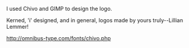 I used Chivo and GIMP to design the logo.

Kerned, 'i' designed, and in general, logos made by yours truly--Lillian Lemmer!

http://omnibus-type.com/fonts/chivo.php
